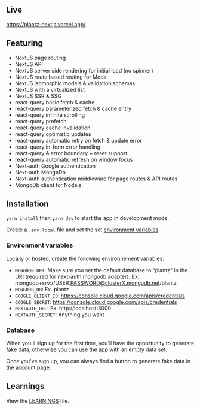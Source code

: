 ## Live

https://plantz-nextjs.vercel.app/

## Featuring

-   NextJS page routing
-   NextJS API
-   NextJS server side rendering for initial load (no spinner)
-   NextJS route based routing for Modal
-   NextJS isomorphic models & validation schemas
-   NextJS with a virtualized list
-   NextJS SSR & SSG
-   react-query basic fetch & cache
-   react-query parameterized fetch & cache entry
-   react-query infinite scrolling
-   react-query prefetch
-   react-query cache invalidation
-   react-query optimistic updates
-   react-query automatic retry on fetch & update error
-   react-query in-form error handling
-   react-query & error boundary + reset support
-   react-query automatic refresh on window focus
-   Next-auth Google authentication
-   Next-auth MongoDb
-   Next-auth authentication middleware for page routes & API routes
-   MongoDb client for Nodejs

## Installation

`yarn install` then `yarn dev` to start the app in development mode.

Create a `.env.local` file and set the set [environment variables](#environment-variables).

### Environment variables

Locally or hosted, create the following environnement variables:

-   `MONGODB_URI`: Make sure you set the default database to "plantz" in the URI (required for next-auth mongodb adapter). Ex: mongodb+srv://USER:PASSWORD@clusterX.mongodb.net/plantz
-   `MONGODB_DB`: Ex. plantz
-   `GOOGLE_CLIENT_ID`: https://console.cloud.google.com/apis/credentials
-   `GOOGLE_SECRET`: https://console.cloud.google.com/apis/credentials
-   `NEXTAUTH_URL`: Ex. http://localhost:3000
-   `NEXTAUTH_SECRET`: Anything you want

### Database

When you'll sign up for the first time, you'll have the opportunity to generate fake data, otherwise you can use the app with an empty data set.

Once you've sign up, you can always find a button to generate fake data in the account page.

## Learnings

View the [LEARNINGS](/learnings) file.
